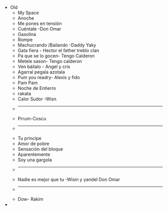 - Old
	- My Space
	- Anoche
	- Me pones en tensión
	- Cuéntale -Don Omar
	- Gasolina
	- Rompe
	- Machucrando /Bailando -Daddy Yaky
	- Gata fiera - Hector el father treblo clan
	- Pa que se lo gocen- Tengo Calderon
	- Metele sason- Tengo calderon
	- Ven báilalo - Angel y cris
	- Agarral pegala azotala
	- Pum you readry- Alexis y fido
	- Pam  Pam
	- Noche de Entierro
	- rakata
	- Calor Sudor -Wisn
	-
	  ---
	- Prrum-Coscu
	-
	  ---
	- Tu principe
	- Amor de pobre
	- Sensación del bloque
	- Aparentemente
	- Soy una gargola
	-
	  ---
	- Nadie es mejor que tu -Wisin y yandel Don Omar
	-
	  ---
	- Dow- Rakim
-